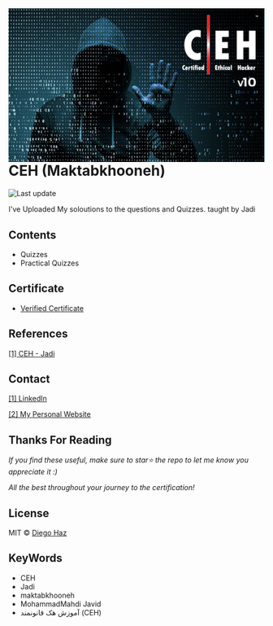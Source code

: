 <img src="icon.png" width="auto" height="25%" alt="jadi CEH" align="right" />

# CEH (Maktabkhooneh)

![Last update](https://img.shields.io/badge/last%20update-22%20August%202020-green.svg?style=flat-square)

I've Uploaded My soloutions to the questions and Quizzes. taught by Jadi

## Contents

- Quizzes
- Practical Quizzes

## Certificate

- [Verified Certificate]()

## References

[[1] CEH - Jadi](https://maktabkhooneh.org/course/%D8%A2%D9%85%D9%88%D8%B2%D8%B4-%D9%87%DA%A9-%D9%82%D8%A7%D9%86%D9%88%D9%86%D9%85%D9%86%D8%AF-CEH-mk641/)

## Contact

[[1] LinkedIn](https://www.linkedin.com/in/mohammad-mahdi-javid/)

[[2] My Personal Website](http://mahdi-javid.github.io/)

## Thanks For Reading

_If you find these useful, make sure to star:star: the repo to let me know you appreciate it :)_

_All the best throughout your journey to the certification!_

## License

MIT © [Diego Haz](https://github.com/mahdi-javid)

## KeyWords

- CEH
- Jadi
- maktabkhooneh
- MohammadMahdi Javid
- آموزش هک قانونمند (CEH)
